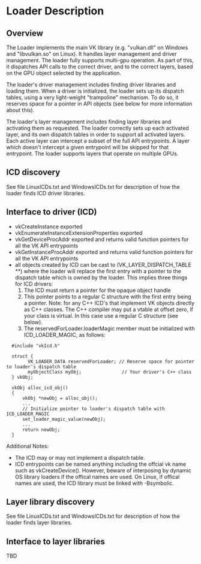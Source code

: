 # Loader Description 

## Overview
The Loader implements the main VK library (e.g. "vulkan.dll" on Windows and
"libvulkan.so" on Linux).  It handles layer management and driver management.  The
loader fully supports multi-gpu operation.  As part of this, it dispatches API
calls to the correct driver, and to the correct layers, based on the GPU object
selected by the application.

The loader's driver management includes finding driver libraries and loading
them.  When a driver is initialized, the loader sets up its dispatch tables,
using a very light-weight "trampoline" mechanism.  To do so, it reserves space
for a pointer in API objects (see below for more information about this).

The loader's layer management includes finding layer libraries and activating
them as requested.  The loader correctly sets up each activated layer, and its
own dispatch tables in order to support all activated layers.  Each active
layer can intercept a subset of the full API entrypoints.  A layer which
doesn't intercept a given entrypoint will be skipped for that entrypoint.  The
loader supports layers that operate on multiple GPUs.

## ICD discovery
See file LinuxICDs.txt  and WindowsICDs.txt for description of how the loader
finds ICD driver libraries.

## Interface to driver (ICD)
- vkCreateInstance exported
- vkEnumerateInstanceExtensionProperties exported
- vkGetDeviceProcAddr exported and returns valid function pointers for all the VK API entrypoints
- vkGetInstanceProcAddr exported and returns valid function pointers for all the VK API entrypoints
- all objects created by ICD can be cast to (VK\_LAYER\_DISPATCH\_TABLE \*\*)
 where the loader will replace the first entry with a pointer to the dispatch table which is
 owned by the loader. This implies three things for ICD drivers:
  1. The ICD must return a pointer for the opaque object handle
  2. This pointer points to a regular C structure with the first entry being a pointer.
  Note: for any C++ ICD's that implement VK objects directly as C++ classes.
  The C++ compiler may put a vtable at offset zero, if your class is virtual.
  In this case use a regular C structure (see below).
  3. The reservedForLoader.loaderMagic member must be initialized with ICD\_LOADER\_MAGIC, as follows:

```
  #include "vkIcd.h"

  struct {
        VK_LOADER_DATA reservedForLoader; // Reserve space for pointer to loader's dispatch table
        myObjectClass myObj;               // Your driver's C++ class
  } vkObj;

  vkObj alloc_icd_obj()
  {
      vkObj *newObj = alloc_obj();
      ...
      // Initialize pointer to loader's dispatch table with ICD_LOADER_MAGIC
      set_loader_magic_value(newObj);
      ...
      return newObj;
  }
```

Additional Notes:

- The ICD may or may not implement a dispatch table.
- ICD entrypoints can be named anything including the offcial vk name such as vkCreateDevice().  However, beware of interposing by dynamic OS library loaders if the offical names are used.  On Linux, if offical names are used, the ICD library must be linked with -Bsymbolic.

## Layer library discovery
See file LinuxICDs.txt  and WindowsICDs.txt for description of how the loader
finds layer libraries.

## Interface to layer libraries
TBD

